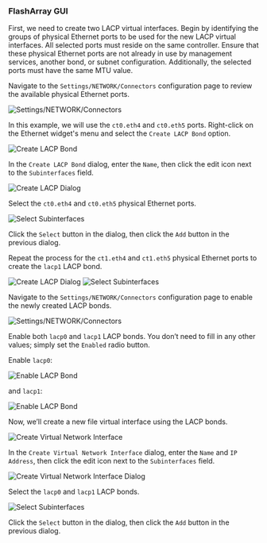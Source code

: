 ### FlashArray GUI
First, we need to create two LACP virtual interfaces. Begin by identifying the groups of physical Ethernet ports to be used for the new LACP virtual interfaces. All selected ports must reside on the same controller. Ensure that these physical Ethernet ports are not already in use by management services, another bond, or subnet configuration. Additionally, the selected ports must have the same MTU value.

Navigate to the `Settings/NETWORK/Connectors` configuration page to review the available physical Ethernet ports.

![Settings/NETWORK/Connectors](https://raw.githubusercontent.com/zsvoboda/fadoc/refs/heads/main/src/img/vif.physical/settings.network.configuration.png)

In this example, we will use the `ct0.eth4` and `ct0.eth5` ports. Right-click on the Ethernet widget's menu and select the `Create LACP Bond` option.

![Create LACP Bond](https://raw.githubusercontent.com/zsvoboda/fadoc/refs/heads/main/src/img/vif.lacp/create.lacp.png)

In the `Create LACP Bond` dialog, enter the `Name`, then click the edit icon next to the `Subinterfaces` field.

![Create LACP Dialog](https://raw.githubusercontent.com/zsvoboda/fadoc/refs/heads/main/src/img/vif.lacp/create.lacp.dialog.0.png)

Select the `ct0.eth4` and `ct0.eth5` physical Ethernet ports.

![Select Subinterfaces](https://raw.githubusercontent.com/zsvoboda/fadoc/refs/heads/main/src/img/vif.lacp/create.lacp.dialog.subinterfaces.0.png)

Click the `Select` button in the dialog, then click the `Add` button in the previous dialog.

Repeat the process for the `ct1.eth4` and `ct1.eth5` physical Ethernet ports to create the `lacp1` LACP bond.

![Create LACP Dialog](https://raw.githubusercontent.com/zsvoboda/fadoc/refs/heads/main/src/img/vif.lacp/create.lacp.dialog.1.png)
![Select Subinterfaces](https://raw.githubusercontent.com/zsvoboda/fadoc/refs/heads/main/src/img/vif.lacp/create.lacp.dialog.subinterfaces.1.png)

Navigate to the `Settings/NETWORK/Connectors` configuration page to enable the newly created LACP bonds.

![Settings/NETWORK/Connectors](https://raw.githubusercontent.com/zsvoboda/fadoc/refs/heads/main/src/img/vif.lacp/settings.network.configuration.png)

Enable both `lacp0` and `lacp1` LACP bonds. You don’t need to fill in any other values; simply set the `Enabled` radio button.

Enable `lacp0`:

![Enable LACP Bond](https://raw.githubusercontent.com/zsvoboda/fadoc/refs/heads/main/src/img/vif.lacp/enable.lacp.bond.0.png)

and `lacp1`:

![Enable LACP Bond](https://raw.githubusercontent.com/zsvoboda/fadoc/refs/heads/main/src/img/vif.lacp/enable.lacp.bond.1.png)

Now, we’ll create a new file virtual interface using the LACP bonds.

![Create Virtual Network Interface](https://raw.githubusercontent.com/zsvoboda/fadoc/refs/heads/main/src/img/vif.physical/create.file.vif.png)

In the `Create Virtual Network Interface` dialog, enter the `Name` and `IP Address`, then click the edit icon next to the `Subinterfaces` field.

![Create Virtual Network Interface Dialog](https://raw.githubusercontent.com/zsvoboda/fadoc/refs/heads/main/src/img/vif.physical/create.file.vif.dialog.png)

Select the `lacp0` and `lacp1` LACP bonds.

![Select Subinterfaces](https://raw.githubusercontent.com/zsvoboda/fadoc/refs/heads/main/src/img/vif.lacp/create.file.vif.dialog.subinterfaces.png)

Click the `Select` button in the dialog, then click the `Add` button in the previous dialog.
